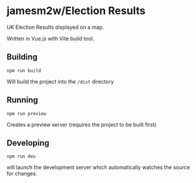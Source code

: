 # jamesm2w/Election Results

UK Election Results displayed on a map. 

Written in Vue.js with Vite build tool.

## Building
```
npm run build
```
Will build the project into the `/dist` directory

## Running
```
npm run preview
```
Creates a preview server (requires the project to be built first)

## Developing
```
npm run dev
```
will launch the development server which automatically watches the source for changes.
